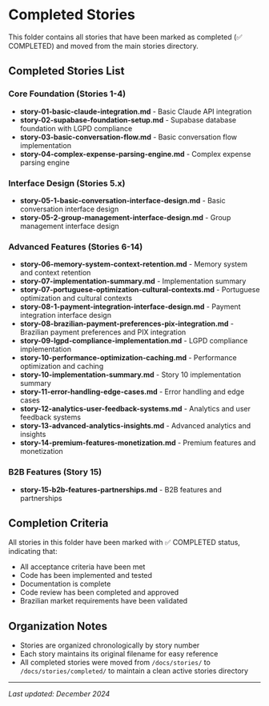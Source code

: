 # Completed Stories

This folder contains all stories that have been marked as completed (✅ COMPLETED) and moved from the main stories directory.

## Completed Stories List

### Core Foundation (Stories 1-4)
- **story-01-basic-claude-integration.md** - Basic Claude API integration
- **story-02-supabase-foundation-setup.md** - Supabase database foundation with LGPD compliance
- **story-03-basic-conversation-flow.md** - Basic conversation flow implementation
- **story-04-complex-expense-parsing-engine.md** - Complex expense parsing engine

### Interface Design (Stories 5.x)
- **story-05-1-basic-conversation-interface-design.md** - Basic conversation interface design
- **story-05-2-group-management-interface-design.md** - Group management interface design

### Advanced Features (Stories 6-14)
- **story-06-memory-system-context-retention.md** - Memory system and context retention
- **story-07-implementation-summary.md** - Implementation summary
- **story-07-portuguese-optimization-cultural-contexts.md** - Portuguese optimization and cultural contexts
- **story-08-1-payment-integration-interface-design.md** - Payment integration interface design
- **story-08-brazilian-payment-preferences-pix-integration.md** - Brazilian payment preferences and PIX integration
- **story-09-lgpd-compliance-implementation.md** - LGPD compliance implementation
- **story-10-performance-optimization-caching.md** - Performance optimization and caching
- **story-10-implementation-summary.md** - Story 10 implementation summary
- **story-11-error-handling-edge-cases.md** - Error handling and edge cases
- **story-12-analytics-user-feedback-systems.md** - Analytics and user feedback systems
- **story-13-advanced-analytics-insights.md** - Advanced analytics and insights
- **story-14-premium-features-monetization.md** - Premium features and monetization

### B2B Features (Story 15)
- **story-15-b2b-features-partnerships.md** - B2B features and partnerships

## Completion Criteria

All stories in this folder have been marked with ✅ COMPLETED status, indicating that:
- All acceptance criteria have been met
- Code has been implemented and tested
- Documentation is complete
- Code review has been completed and approved
- Brazilian market requirements have been validated

## Organization Notes

- Stories are organized chronologically by story number
- Each story maintains its original filename for easy reference
- All completed stories were moved from `/docs/stories/` to `/docs/stories/completed/` to maintain a clean active stories directory

---

*Last updated: December 2024* 